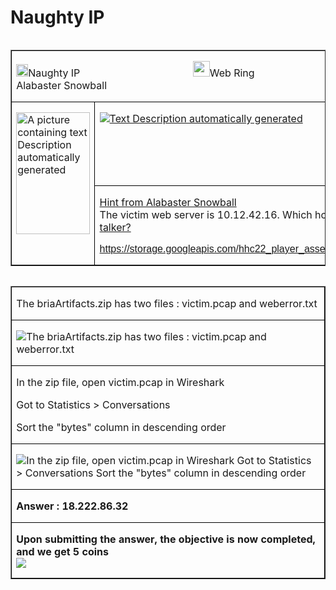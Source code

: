 # Naughty IP

<table class=MsoTableGrid border=1 cellspacing=0 cellpadding=0 align=left
 width=808 margin-xxxleftxxx:6.75pt;  margin-xxxleftyyy:6.75pt'>
 <tr>
  <td width=808 colspan=2 valign=top style='width:605.85pt;border:solid windowtext 1.0pt;
  padding:0in 5.4pt 0in 5.4pt'>
  <p class=MyNormalStyle><a name="_Hlk123464716"><img border=0 width=19
  height=20 id="Picture 392"
  src="../../images/blog_images/image094.png">Naughty
  IP 
   &nbsp;&nbsp;&nbsp;&nbsp;&nbsp;&nbsp;&nbsp;&nbsp;&nbsp;&nbsp;&nbsp;&nbsp;&nbsp;&nbsp;&nbsp;&nbsp;&nbsp;&nbsp;&nbsp;&nbsp;&nbsp;&nbsp;&nbsp;&nbsp;&nbsp;&nbsp;&nbsp;&nbsp;&nbsp;&nbsp;&nbsp;&nbsp;&nbsp;&nbsp;&nbsp;&nbsp;&nbsp;&nbsp;&nbsp;&nbsp;
  <img
  border=0 width=27 height=25 id="Picture 448"
  src="../../images/blog_images/image039.png">Web
  Ring 
   &nbsp;&nbsp;&nbsp;&nbsp;&nbsp;&nbsp;&nbsp;&nbsp;&nbsp;&nbsp;&nbsp;&nbsp;&nbsp;&nbsp;&nbsp;&nbsp;&nbsp;&nbsp;&nbsp;&nbsp;&nbsp;&nbsp;&nbsp;&nbsp;&nbsp;&nbsp;&nbsp;&nbsp;&nbsp;&nbsp;&nbsp;&nbsp;&nbsp;&nbsp;&nbsp;&nbsp;&nbsp;&nbsp;&nbsp;&nbsp;
  <img border=0
  width=25 height=24 id="Picture 394"
  src="../../images/blog_images/image127.png"
  alt="A picture containing clipart&#10;&#10;Description automatically generated">Alabaster
  Snowball</a></p>
  </td>
 </tr>
 <tr style='height:100.6pt'>
  <td width=132 rowspan=2 valign=top style='width:99.3pt;border:solid windowtext 1.0pt;
  border-top:none;padding:0in 5.4pt 0in 5.4pt;height:100.6pt'>
  <p class=MyNormalStyle><img border=0 width=118 height=195 id="Picture 397"
  src="../../images/blog_images/image128.png"
  alt="A picture containing text&#10;&#10;Description automatically generated"></p>
  </td>
  <td width=675 valign=top style='width:506.55pt;border-top:none;border-left:
  none;border-bottom:solid windowtext 1.0pt;border-right:solid windowtext 1.0pt;
  padding:0in 5.4pt 0in 5.4pt;height:100.6pt'>
  <p class=MyNormalStyle><u><img border=0 src="../../images/blog_images/image129.png"
  alt="Text&#10;&#10;Description automatically generated"></u></p>
  </td>
 </tr>
 <tr style='height:39.85pt'>
  <td width=675 valign=top style='width:506.55pt;border-top:none;border-left:
  none;border-bottom:solid windowtext 1.0pt;border-right:solid windowtext 1.0pt;
  padding:0in 5.4pt 0in 5.4pt;height:39.85pt'>
  <p class=MyNormalStyle><u>Hint from Alabaster Snowball<br>
  </u>The victim web server is 10.12.42.16. Which host is the next&nbsp;<a
  href="https://protocoholic.com/2018/05/24/wireshark-how-to-identify-top-talkers-in-network/">top
  talker?</a></p>
  <p class=MyNormalStyle><a
  href="https://storage.googleapis.com/hhc22_player_assets/boriaArtifacts.zip"><span
  style='font-family:"Calibri",sans-serif'>https://storage.googleapis.com/hhc22_player_assets/boriaArtifacts.zip</span></a></p>
  </td>
 </tr>
</table>

<table class=MsoTableGrid border=1 cellspacing=0 cellpadding=0 align=left
 width=808 margin-xxxleftxxx:6.75pt;  margin-xxxleftyyy:6.75pt'>
 <tr>
  <td width=804 valign=top style='width:603.0pt;border:solid windowtext 1.0pt;
  padding:0in 5.4pt 0in 5.4pt'>
  <p class=TableRowBold>The briaArtifacts.zip has two files : victim.pcap and
  weberror.txt</p>
  </td>
 </tr>
 <tr>
  <td width=804 valign=top style='width:603.0pt;border:solid windowtext 1.0pt;
  border-top:none;padding:0in 5.4pt 0in 5.4pt'>
  <p class=MsoNormal style=' margin-xxxbottom:0in;line-height:normal'><img 
  src="../../images/blog_images/image130.png"
  alt="The briaArtifacts.zip has two files : victim.pcap and weberror.txt"></p>
  </td>
 </tr>
 <tr>
  <td width=804 valign=top style='width:603.0pt;border:solid windowtext 1.0pt;
  border-top:none;padding:0in 5.4pt 0in 5.4pt'>
  <p class=TableRowBold>In the zip file, open victim.pcap in Wireshark</p>
  <p class=TableRowBold>Got to Statistics &gt; Conversations </p>
  <p class=TableRowBold>Sort the &quot;bytes&quot; column in descending order</p>
  </td>
 </tr>
 <tr>
  <td width=804 valign=top style='width:603.0pt;border:solid windowtext 1.0pt;
  border-top:none;padding:0in 5.4pt 0in 5.4pt'>
  <p class=MsoNormal style=' margin-xxxbottom:0in;line-height:normal'><img src="../../images/blog_images/image131.png"
  alt="In the zip file, open victim.pcap in Wireshark&#10;Got to Statistics &gt; Conversations &#10;Sort the &quot;bytes&quot; column in descending order&#10;"></p>
  </td>
 </tr>
 <tr>
  <td width=804 valign=top style='width:603.0pt;border:solid windowtext 1.0pt;
  border-top:none;padding:0in 5.4pt 0in 5.4pt'>
  <p class=TableRowBold style=' margin-xxxbottom:0in;line-height:normal'><b>Answer :
  18.222.86.32</b></p>
  </td>
 </tr>
 <tr>
  <td width=804 valign=top style='width:603.0pt;border:solid windowtext 1.0pt;
  border-top:none;padding:0in 5.4pt 0in 5.4pt'>
  <p class=TableRowBold style=' margin-xxxbottom:0in;line-height:normal'><b>Upon
  submitting the answer, the objective is now completed, and we get 5 coins<br>
  </b><b><img src="../../images/blog_images/image132.png"></b></p>
  </td>
 </tr>
</table>



